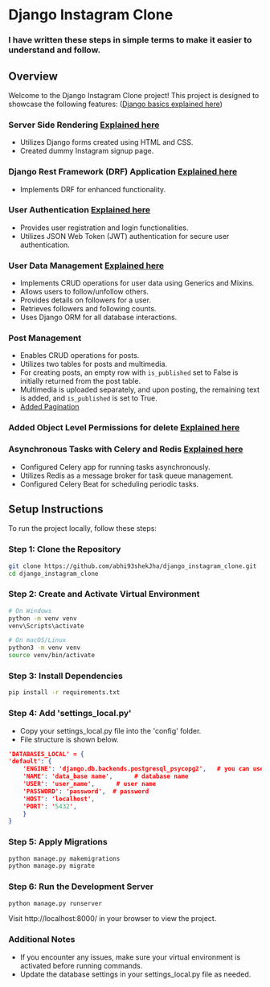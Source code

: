 # Django Instagram Clone

### I have written these steps in simple terms to make it easier to understand and follow.

## Overview 

Welcome to the Django Instagram Clone project! This project is designed to showcase the following features:
([Django basics explained here](django_notes/dango_basics.md))

### Server Side Rendering [Explained here](django_notes/django_forms_ServerSideRendering.md)

- Utilizes Django forms created using HTML and CSS.
- Created dummy Instagram signup page.

### Django Rest Framework (DRF) Application [Explained here](django_notes/api_notes.md)

- Implements DRF for enhanced functionality.

### User Authentication [Explained here](django_notes/login_notes.md)

- Provides user registration and login functionalities.
- Utilizes JSON Web Token (JWT) authentication for secure user authentication.

### User Data Management [Explained here](django_notes/follower_model_using_mixin.md)

- Implements CRUD operations for user data using Generics and Mixins.
- Allows users to follow/unfollow others.
- Provides details on followers for a user.
- Retrieves followers and following counts.
- Uses Django ORM for all database interactions.

### Post Management

- Enables CRUD operations for posts.
- Utilizes two tables for posts and multimedia.
- For creating posts, an empty row with `is_published` set to False is initially returned from the post table.
- Multimedia is uploaded separately, and upon posting, the remaining text is added, and `is_published` is set to True.
- [Added Pagination](django_notes/pagination.md)

### Added Object Level Permissions for delete [Explained here](django_notes/permissions_django.md)

### Asynchronous Tasks with Celery and Redis [Explained here](django_notes/celery_and_redis.md)

- Configured Celery app for running tasks asynchronously.
- Utilizes Redis as a message broker for task queue management.
- Configured Celery Beat for scheduling periodic tasks.



## Setup Instructions

To run the project locally, follow these steps:


### Step 1: Clone the Repository
```bash
git clone https://github.com/abhi93shekJha/django_instagram_clone.git
cd django_instagram_clone
```

### Step 2: Create and Activate Virtual Environment
```bash
# On Windows
python -m venv venv
venv\Scripts\activate

# On macOS/Linux
python3 -m venv venv
source venv/bin/activate
```
    
### Step 3: Install Dependencies
```bash
pip install -r requirements.txt
```

### Step 4: Add 'settings_local.py'
- Copy your settings_local.py file into the 'config' folder.
- File structure is shown below.
```json
'DATABASES_LOCAL' = {
'default': {
    'ENGINE': 'django.db.backends.postgresql_psycopg2',   # you can use your own database
    'NAME': 'data_base name',      # database name
    'USER': 'user_name',      # user name
    'PASSWORD': 'password',  # password
    'HOST': 'localhost',
    'PORT': '5432',
    }
}
```
### Step 5: Apply Migrations
```bash
python manage.py makemigrations
python manage.py migrate
```
### Step 6: Run the Development Server
```bash
python manage.py runserver
```

Visit http://localhost:8000/ in your browser to view the project.

### Additional Notes
- If you encounter any issues, make sure your virtual environment is activated before running commands.
- Update the database settings in your settings_local.py file as needed.



